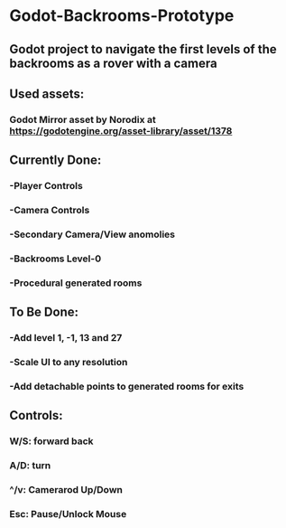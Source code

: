 # Godot-Backrooms-Prototype
## Godot project to navigate the first levels of the backrooms as a rover with a camera

## Used assets:
### Godot Mirror asset by Norodix at https://godotengine.org/asset-library/asset/1378

## Currently Done:
### -Player Controls
### -Camera Controls
### -Secondary Camera/View anomolies
### -Backrooms Level-0
### -Procedural generated rooms

## To Be Done:
### -Add level 1, -1, 13 and 27
### -Scale UI to any resolution
### -Add detachable points to generated rooms for exits

## Controls:
### W/S: forward back
### A/D: turn
### ^/v: Camerarod Up/Down
### Esc: Pause/Unlock Mouse
